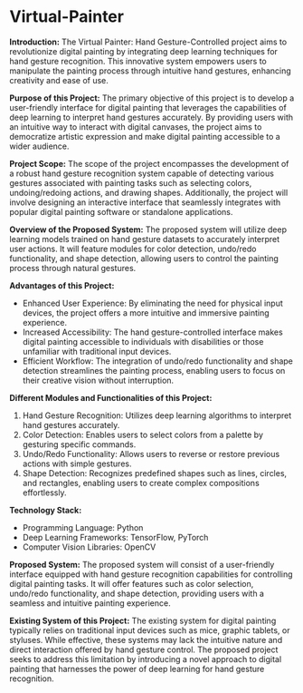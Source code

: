 # Virtual-Painter

**Introduction:**
The Virtual Painter: Hand Gesture-Controlled project aims to revolutionize digital painting by integrating deep learning techniques for hand gesture recognition. This innovative system empowers users to manipulate the painting process through intuitive hand gestures, enhancing creativity and ease of use.

**Purpose of this Project:**
The primary objective of this project is to develop a user-friendly interface for digital painting that leverages the capabilities of deep learning to interpret hand gestures accurately. By providing users with an intuitive way to interact with digital canvases, the project aims to democratize artistic expression and make digital painting accessible to a wider audience.

**Project Scope:**
The scope of the project encompasses the development of a robust hand gesture recognition system capable of detecting various gestures associated with painting tasks such as selecting colors, undoing/redoing actions, and drawing shapes. Additionally, the project will involve designing an interactive interface that seamlessly integrates with popular digital painting software or standalone applications.

**Overview of the Proposed System:**
The proposed system will utilize deep learning models trained on hand gesture datasets to accurately interpret user actions. It will feature modules for color detection, undo/redo functionality, and shape detection, allowing users to control the painting process through natural gestures.

**Advantages of this Project:**
- Enhanced User Experience: By eliminating the need for physical input devices, the project offers a more intuitive and immersive painting experience.
- Increased Accessibility: The hand gesture-controlled interface makes digital painting accessible to individuals with disabilities or those unfamiliar with traditional input devices.
- Efficient Workflow: The integration of undo/redo functionality and shape detection streamlines the painting process, enabling users to focus on their creative vision without interruption.

**Different Modules and Functionalities of this Project:**
1. Hand Gesture Recognition: Utilizes deep learning algorithms to interpret hand gestures accurately.
2. Color Detection: Enables users to select colors from a palette by gesturing specific commands.
3. Undo/Redo Functionality: Allows users to reverse or restore previous actions with simple gestures.
4. Shape Detection: Recognizes predefined shapes such as lines, circles, and rectangles, enabling users to create complex compositions effortlessly.

**Technology Stack:**
- Programming Language: Python
- Deep Learning Frameworks: TensorFlow, PyTorch
- Computer Vision Libraries: OpenCV

**Proposed System:**
The proposed system will consist of a user-friendly interface equipped with hand gesture recognition capabilities for controlling digital painting tasks. It will offer features such as color selection, undo/redo functionality, and shape detection, providing users with a seamless and intuitive painting experience.

**Existing System of this Project:**
The existing system for digital painting typically relies on traditional input devices such as mice, graphic tablets, or styluses. While effective, these systems may lack the intuitive nature and direct interaction offered by hand gesture control. The proposed project seeks to address this limitation by introducing a novel approach to digital painting that harnesses the power of deep learning for hand gesture recognition.
